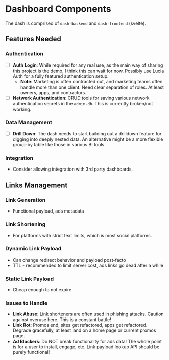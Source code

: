# Dashboard Components

The dash is comprised of `dash-backend` and `dash-frontend` (svelte).

## Features Needed

### Authentication
- [ ] **Auth Login**: While required for any real use, as the main way of sharing this project is the demo, I think this can wait for now. Possibly use Lucia Auth for a fully featured authentication setup. 
  - **Note**: Marketing is often contracted out, and marketing teams often handle more than one client. Need clear separation of roles. At least owners, apps, and contractors.
- [ ] **Network Authentication**: CRUD tools for saving various network authentication secrets in the `admin-db`. This is currently broken/not working.

### Data Management
- [ ] **Drill Down**: The dash needs to start building out a drilldown feature for digging into deeply nested data. An alternative might be a more flexible group-by table like those in various BI tools.

### Integration
- Consider allowing integration with 3rd party dashboards.

## Links Management

### Link Generation
- Functional payload, ads metadata

### Link Shortening
- For platforms with strict text limits, which is most social platforms.

### Dynamic Link Payload
- Can change redirect behavior and payload post-facto
- TTL - recommended to limit server cost, ads links go dead after a while

### Static Link Payload
- Cheap enough to not expire

### Issues to Handle
- **Link Abuse**: Link shorteners are often used in phishing attacks. Caution against overuse here. This is a constant battle!
- **Link Rot**: Promos end, sites get refactored, apps get refactored. Degrade gracefully, at least land on a home page or current promos page.
- **Ad Blockers**: Do NOT break functionality for ads data! The whole point is for a user to install, engage, etc. Link payload lookup API should be purely functional!
